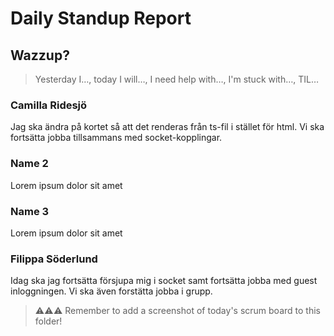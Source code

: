 # Daily Standup Report

## Wazzup?
> Yesterday I…, today I will…, I need help with…, I'm stuck with…, TIL…

### Camilla Ridesjö
Jag ska ändra på kortet så att det renderas från ts-fil i stället för html. Vi ska fortsätta jobba tillsammans med socket-kopplingar. 

### Name 2
Lorem ipsum dolor sit amet

### Name 3
Lorem ipsum dolor sit amet

### Filippa Söderlund
Idag ska jag fortsätta försjupa mig i socket samt fortsätta jobba med guest inloggningen. Vi ska även forstätta jobba i grupp. 


> ⚠️⚠️⚠️ Remember to add a screenshot of today's scrum board to this folder!
